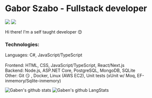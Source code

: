 # Gabor Szabo - Fullstack developer


[![](https://vistr.dev/badge?repo=gabengithub.gabengithub&corners=square&color=4056F4)](https://github.com/GabenGitHub/vistr.dev)
[![](https://img.shields.io/website?color=4056F4&style=flat-square&up_message=gaborszabo.no&url=https%3A%2F%2Fgaborszabo.no)](https://gaborszabo.no)

Hi there! I'm a self taught developer :blush:

### Technologies:

Languages: C#, JavaScript/TypeScript
<br/>
<br/>
Frontend: HTML, CSS, JavaScript/TypeScript, React/Next.js
<br/>
Backend: Node.js, ASP.NET Core, PostgreSQL, MongoDB, SQLite
<br/>
Other: Git :smirk: , Docker, Linux (AWS EC2), Unit tests (xUnit w/ Moq, EF-inmemory/Sqlite-inmemory) 

![Gaben's github stats](https://github-readme-stats.vercel.app/api?username=gabengithub&show_icons=true&theme=dracula)
![Gaben's github LangStats](https://github-readme-stats.anuraghazra1.vercel.app/api/top-langs/?username=gabengithub&layout=compact&theme=radical)
